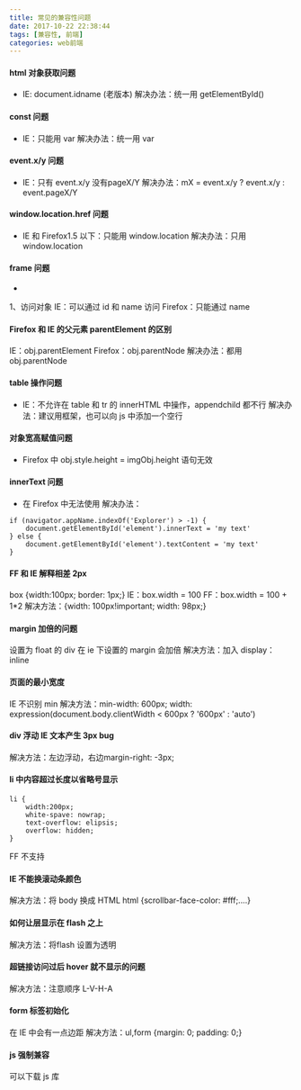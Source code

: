 ```yaml
---
title: 常见的兼容性问题
date: 2017-10-22 22:38:44
tags: [兼容性, 前端]
categories: web前端
---
```


#### html 对象获取问题
* IE: document.idname (老版本)
解决办法：统一用 getElementById()

#### const 问题
* IE：只能用 var
解决办法：统一用 var

#### event.x/y 问题
* IE：只有 event.x/y 没有pageX/Y
解决办法：mX = event.x/y ? event.x/y : event.pageX/Y

#### window.location.href 问题
* IE 和 Firefox1.5 以下：只能用 window.location
解决办法：只用window.location

#### frame 问题
* <frame src="" id="frameId" name="frameName"/>
1、访问对象
IE：可以通过 id 和 name 访问
Firefox：只能通过 name

#### Firefox 和 IE 的父元素 parentElement 的区别
IE：obj.parentElement
Firefox：obj.parentNode
解决办法：都用obj.parentNode

#### table 操作问题
* IE：不允许在 table 和 tr 的 innerHTML 中操作，appendchild 都不行
解决办法：建议用框架，也可以向 js 中添加一个空行

#### 对象宽高赋值问题
* Firefox 中 obj.style.height = imgObj.height 语句无效

#### innerText 问题
* 在 Firefox 中无法使用 
解决办法：
```
if (navigator.appName.indexOf('Explorer') > -1) {
    document.getElementById('element').innerText = 'my text'
} else {
    document.getElementById('element').textContent = 'my text'
}
```

#### FF 和 IE 解释相差 2px
box {width:100px; border: 1px;}
IE：box.width = 100
FF：box.width = 100 + 1*2
解决方法：{width: 100px!important; width: 98px;}

#### margin 加倍的问题
设置为 float 的 div 在 ie 下设置的 margin 会加倍
解决方法：加入 display：inline

#### 页面的最小宽度
IE 不识别 min
解决方法：min-width: 600px; width: expression(document.body.clientWidth < 600px ? '600px' : 'auto')

#### div 浮动 IE 文本产生 3px bug
解决方法：左边浮动，右边margin-right: -3px;

#### li 中内容超过长度以省略号显示
```
li {
    width:200px;
    white-spave: nowrap;
    text-overflow: elipsis;
    overflow: hidden;
}
```
FF 不支持

#### IE 不能换滚动条颜色
解决方法：将 body 换成 HTML
html {scrollbar-face-color: #fff;....}

#### 如何让层显示在 flash 之上
解决方法：将flash 设置为透明

#### 超链接访问过后 hover 就不显示的问题
解决方法：注意顺序 L-V-H-A

#### form 标签初始化
在 IE 中会有一点边距
解决方法：ul,form {margin: 0; padding: 0;}

#### js 强制兼容
可以下载 js 库

#### 